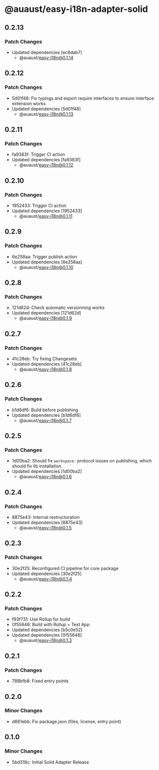 # @auaust/easy-i18n-adapter-solid

## 0.2.13

### Patch Changes

- Updated dependencies [ec6dab7]
  - @auaust/easy-i18n@0.1.14

## 0.2.12

### Patch Changes

- 5d01f48: Fix typings and export require interfaces to ensure interface extension works
- Updated dependencies [5d01f48]
  - @auaust/easy-i18n@0.1.13

## 0.2.11

### Patch Changes

- fa9383f: Trigger CI action
- Updated dependencies [fa9383f]
  - @auaust/easy-i18n@0.1.12

## 0.2.10

### Patch Changes

- 1952433: Trigger CI action
- Updated dependencies [1952433]
  - @auaust/easy-i18n@0.1.11

## 0.2.9

### Patch Changes

- 6e258aa: Trigger publish action
- Updated dependencies [6e258aa]
  - @auaust/easy-i18n@0.1.10

## 0.2.8

### Patch Changes

- 121d62d: Check automatic versionning works
- Updated dependencies [121d62d]
  - @auaust/easy-i18n@0.1.9

## 0.2.7

### Patch Changes

- 41c28eb: Try fixing Changesets
- Updated dependencies [41c28eb]
  - @auaust/easy-i18n@0.1.8

## 0.2.6

### Patch Changes

- b1d6df6: Build before publishing
- Updated dependencies [b1d6df6]
  - @auaust/easy-i18n@0.1.7

## 0.2.5

### Patch Changes

- 1d00ba2: Should fix `workspace:` protocol issues on publishing, which should fix lib installation.
- Updated dependencies [1d00ba2]
  - @auaust/easy-i18n@0.1.6

## 0.2.4

### Patch Changes

- 8875e43: Internal restructuration
- Updated dependencies [8875e43]
  - @auaust/easy-i18n@0.1.5

## 0.2.3

### Patch Changes

- 30e2f25: Reconfigured CI pipeline for core package
- Updated dependencies [30e2f25]
  - @auaust/easy-i18n@0.1.4

## 0.2.2

### Patch Changes

- f93f731: Use Rollup for build
- 0f55646: Build with Rollup + Test App
- Updated dependencies [b5c0e52]
- Updated dependencies [0f55646]
  - @auaust/easy-i18n@0.1.3

## 0.2.1

### Patch Changes

- 788bfb8: Fixed entry points

## 0.2.0

### Minor Changes

- d661ebb: Fix package.json (files, license, entry point)

## 0.1.0

### Minor Changes

- 5bd319c: Initial Solid Adapter Release
